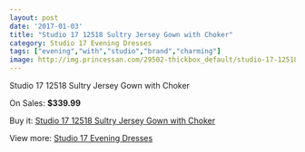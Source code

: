 ```yaml
---
layout: post
date: '2017-01-03'
title: "Studio 17 12518 Sultry Jersey Gown with Choker"
category: Studio 17 Evening Dresses
tags: ["evening","with","studio","brand","charming"]
image: http://img.princessan.com/29502-thickbox_default/studio-17-12518-sultry-jersey-gown-with-choker.jpg
---
```

Studio 17 12518 Sultry Jersey Gown with Choker

On Sales: **$339.99**
<a href="https://www.princessan.com/en/13483-studio-17-12518-sultry-jersey-gown-with-choker.html"><amp-img layout="responsive" width="600" height="600" src="//img.princessan.com/29502-thickbox_default/studio-17-12518-sultry-jersey-gown-with-choker.jpg" alt="Studio 17 12518 Sultry Jersey Gown with Choker 0" /></a>
<a href="https://www.princessan.com/en/13483-studio-17-12518-sultry-jersey-gown-with-choker.html"><amp-img layout="responsive" width="600" height="600" src="//img.princessan.com/29503-thickbox_default/studio-17-12518-sultry-jersey-gown-with-choker.jpg" alt="Studio 17 12518 Sultry Jersey Gown with Choker 1" /></a>

Buy it: [Studio 17 12518 Sultry Jersey Gown with Choker](https://www.princessan.com/en/13483-studio-17-12518-sultry-jersey-gown-with-choker.html "Studio 17 12518 Sultry Jersey Gown with Choker")

View more: [Studio 17 Evening Dresses](https://www.princessan.com/en/99- "Studio 17 Evening Dresses")